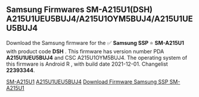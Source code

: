 <h2>Samsung Firmwares SM-A215U1(DSH) A215U1UEU5BUJ4/A215U1OYM5BUJ4/A215U1UEU5BUJ4</h2>
Download the Samsung firmware for the ✅ <strong>Samsung SSP </strong> ⭐ <strong>SM-A215U1</strong> with product code <strong>DSH</strong> . This firmware has version number PDA <strong>A215U1UEU5BUJ4</strong> and CSC A215U1OYM5BUJ4. The operating system of this firmware is Android R , with build date 2021-12-01. Changelist <strong>22393344</strong>.


[SM-A215U1](https://samfirm.shop/samsung/model/SM-A215U1)
[A215U1UEU5BUJ4](https://samfirm.shop/samsung/pda/A215U1UEU5BUJ4)
[Download Firmware Samsung SSP SM-A215U1](https://samfirm.shop/samsung/firmware/479115)
